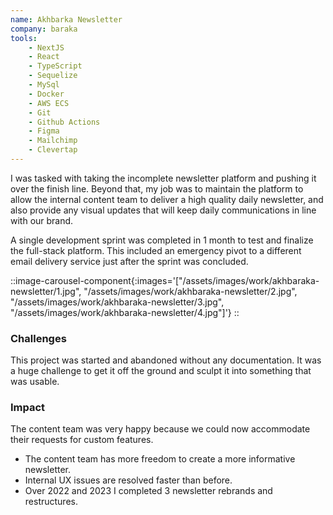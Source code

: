```yaml
---
name: Akhbarka Newsletter
company: baraka
tools:
    - NextJS
    - React
    - TypeScript
    - Sequelize
    - MySql
    - Docker
    - AWS ECS
    - Git
    - Github Actions
    - Figma
    - Mailchimp
    - Clevertap 
---
```

I was tasked with taking the incomplete newsletter platform and pushing it over the finish line. Beyond that, my job was to maintain the platform to allow the internal content team to deliver a high quality daily newsletter, and also provide any visual updates that will keep daily communications in line with our brand.

A single development sprint was completed in 1 month to test and finalize the full-stack platform. This included an emergency pivot to a different email delivery service just after the sprint was concluded.

::image-carousel-component{:images='["/assets/images/work/akhbaraka-newsletter/1.jpg", "/assets/images/work/akhbaraka-newsletter/2.jpg", "/assets/images/work/akhbaraka-newsletter/3.jpg", "/assets/images/work/akhbaraka-newsletter/4.jpg"]'}
::

### Challenges
This project was started and abandoned without any documentation. It was a huge challenge to get it off the ground and sculpt it into something that was usable.

### Impact

The content team was very happy because we could now accommodate their requests for custom features.

- The content team has more freedom to create a more informative newsletter.
- Internal UX issues are resolved faster than before.
- Over 2022 and 2023 I completed 3 newsletter rebrands and restructures.